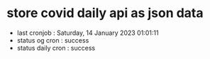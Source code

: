 # store covid daily api as json data

- last cronjob : Saturday, 14 January 2023 01:01:11
- status og cron : success
- status daily cron : success
      
      